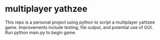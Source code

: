 <h1>multiplayer yathzee</h1>

<p>This repo is a personal project using python to script a multiplayer yahtzee game. Improvements include testing, file output, and potential use of GUI. Run python main.py to begin game.</p>
